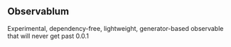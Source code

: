## **Observablum**

Experimental, dependency-free, lightweight, generator-based observable that will never get past 0.0.1

